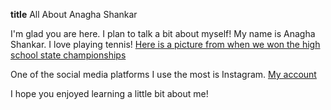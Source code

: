 
**title** All About Anagha Shankar


I'm glad you are here. I plan to talk a bit about myself!
My name is Anagha Shankar.
I love playing tennis! 
[Here is a picture from when we won the high school state championships](https://www.tapinto.net/sections/sports/articles/five-east-brunswick-players-named-to-2019-all-gmc-girls-tennis-team)


One of the social media platforms I use the most is Instagram.
[My account](https://www.instagram.com/anaghashankarr/)

I hope you enjoyed learning a little bit about me!
